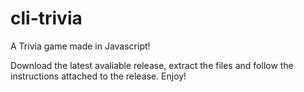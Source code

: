 # cli-trivia
A Trivia game made in Javascript!

Download the latest avaliable release, extract the files and follow the instructions attached to the release. Enjoy!
